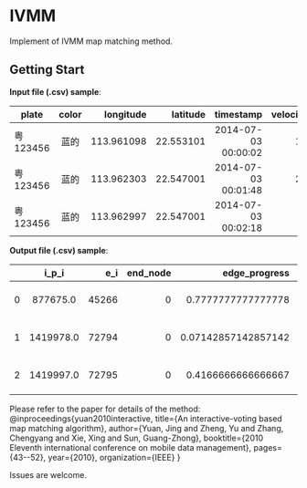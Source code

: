 # IVMM
Implement of IVMM map matching method.

## Getting Start
**Input file (.csv) sample**:<br />

| plate | color | longitude | latitude | timestamp | velocity | status |
| ----- |:-----:| ---------:| --------:| ---------:| --------:| ------:|
|粤123456|蓝的|113.961098|22.553101|2014-07-03 00:00:02|17|0|
|粤123456|蓝的|113.962303|22.547001|2014-07-03 00:01:48|21|0|
|粤123456|蓝的|113.962997|22.547001|2014-07-03 00:02:18|0|0|

**Output file (.csv) sample**:

| |i_p_i|e_i|end_node|edge_progress|x|y|oneway|length|u|v|plate|longitude|latitude|timestamp|velocity|dis_f_pre|
| ----- |:-----:| ---------:| --------:| ---------:| --------:| ------:| ------:| ------:| ------:| ------:| ------:| ------:| ------:| ------:| ------:| ------:|
|0|877675.0|45266|0|0.7777777777777778|113.961161|22.55314|True|205.163|1116415224|1116415555|粤B0AA56|113.961098|22.553101|2014-07-03 00:00:02|17||
|1|1419978.0|72794|0|0.07142857142857142|113.962331|22.547002|False|140.21699999999998|2528898679|2528898707|粤B0AA56|113.962303|22.547001|2014-07-03 00:01:48|21|689.4855647331082|
|2|1419997.0|72795|0|0.4166666666666667|113.962945|22.54705|False|127.939|2528898679|2528898834|粤B0AA56|113.962997|22.547001|2014-07-03 00:02:18|0|71.27096668179584|

Please refer to the paper for details of the method: @inproceedings{yuan2010interactive,
  title={An interactive-voting based map matching algorithm},
  author={Yuan, Jing and Zheng, Yu and Zhang, Chengyang and Xie, Xing and Sun, Guang-Zhong},
  booktitle={2010 Eleventh international conference on mobile data management},
  pages={43--52},
  year={2010},
  organization={IEEE}
}

Issues are welcome.

